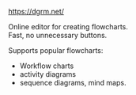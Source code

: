 https://dgrm.net/

Online editor for creating flowcharts.  
Fast, no unnecessary buttons.

Supports popular flowcharts:
- Workflow charts
- activity diagrams
- sequence diagrams, mind maps.
